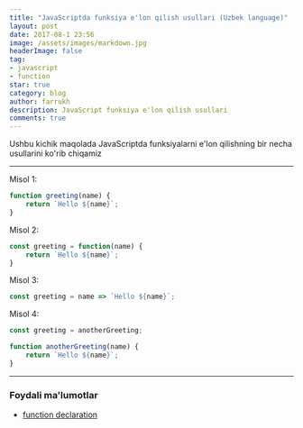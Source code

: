 ```yaml
---
title: "JavaScriptda funksiya e'lon qilish usullari (Uzbek language)"
layout: post
date: 2017-08-1 23:56
image: /assets/images/markdown.jpg
headerImage: false
tag:
- javascript
- function
star: true
category: blog
author: farrukh
description: JavaScript funksiya e'lon qilish usullari
comments: true
---
```


Ushbu kichik maqolada JavaScriptda funksiyalarni e'lon qilishning bir necha usullarini ko'rib chiqamiz

---

Misol 1:
```javascript
function greeting(name) {
    return `Hello ${name}`;
}
```

Misol 2:
```javascript
const greeting = function(name) {
    return `Hello ${name}`;
}
```

Misol 3:
```javascript 
const greeting = name => `Hello ${name}`;
```

Misol 4:
```javascript
const greeting = anotherGreeting;

function anotherGreeting(name) {
    return `Hello ${name}`;
}
```

---
### Foydali ma'lumotlar
- [function declaration](https://developer.mozilla.org/en/docs/Web/JavaScript/Reference/Statements/function)